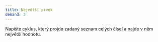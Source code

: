 ```yaml
---  
title: Největší prvek  
demand: 3
---  
```


Napište cyklus, který projde zadaný seznam celých čísel a najde v něm největší
hodnotu.

